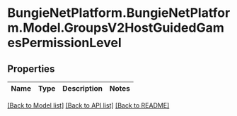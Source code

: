 # BungieNetPlatform.BungieNetPlatform.Model.GroupsV2HostGuidedGamesPermissionLevel
## Properties

Name | Type | Description | Notes
------------ | ------------- | ------------- | -------------

[[Back to Model list]](../README.md#documentation-for-models) [[Back to API list]](../README.md#documentation-for-api-endpoints) [[Back to README]](../README.md)

